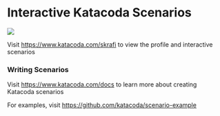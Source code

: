 # Interactive Katacoda Scenarios

[![](http://shields.katacoda.com/katacoda/skrafi/count.svg)](https://www.katacoda.com/skrafi "Get your profile on Katacoda.com")

Visit https://www.katacoda.com/skrafi to view the profile and interactive scenarios

### Writing Scenarios
Visit https://www.katacoda.com/docs to learn more about creating Katacoda scenarios

For examples, visit https://github.com/katacoda/scenario-example
